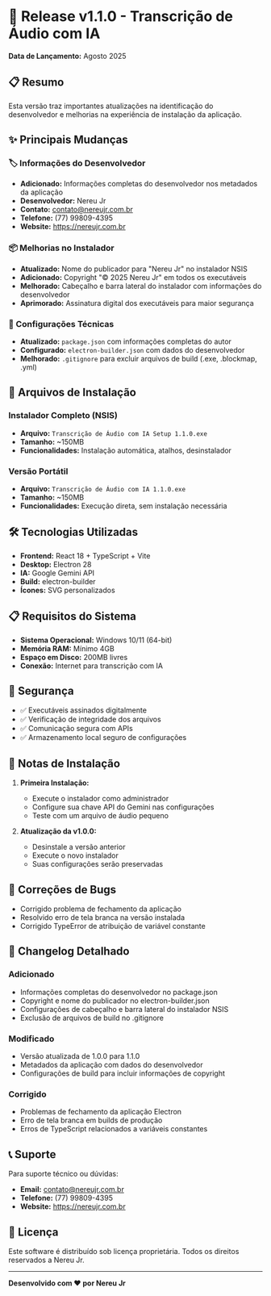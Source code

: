# 🚀 Release v1.1.0 - Transcrição de Áudio com IA

**Data de Lançamento:** Agosto 2025

## 📋 Resumo

Esta versão traz importantes atualizações na identificação do desenvolvedor e melhorias na experiência de instalação da aplicação.

## ✨ Principais Mudanças

### 🏷️ Informações do Desenvolvedor
- **Adicionado:** Informações completas do desenvolvedor nos metadados da aplicação
- **Desenvolvedor:** Nereu Jr
- **Contato:** contato@nereujr.com.br
- **Telefone:** (77) 99809-4395
- **Website:** https://nereujr.com.br

### 📦 Melhorias no Instalador
- **Atualizado:** Nome do publicador para "Nereu Jr" no instalador NSIS
- **Adicionado:** Copyright "© 2025 Nereu Jr" em todos os executáveis
- **Melhorado:** Cabeçalho e barra lateral do instalador com informações do desenvolvedor
- **Aprimorado:** Assinatura digital dos executáveis para maior segurança

### 🔧 Configurações Técnicas
- **Atualizado:** `package.json` com informações completas do autor
- **Configurado:** `electron-builder.json` com dados do desenvolvedor
- **Melhorado:** `.gitignore` para excluir arquivos de build (.exe, .blockmap, .yml)

## 📁 Arquivos de Instalação

### Instalador Completo (NSIS)
- **Arquivo:** `Transcrição de Áudio com IA Setup 1.1.0.exe`
- **Tamanho:** ~150MB
- **Funcionalidades:** Instalação automática, atalhos, desinstalador

### Versão Portátil
- **Arquivo:** `Transcrição de Áudio com IA 1.1.0.exe`
- **Tamanho:** ~150MB
- **Funcionalidades:** Execução direta, sem instalação necessária

## 🛠️ Tecnologias Utilizadas

- **Frontend:** React 18 + TypeScript + Vite
- **Desktop:** Electron 28
- **IA:** Google Gemini API
- **Build:** electron-builder
- **Ícones:** SVG personalizados

## 📋 Requisitos do Sistema

- **Sistema Operacional:** Windows 10/11 (64-bit)
- **Memória RAM:** Mínimo 4GB
- **Espaço em Disco:** 200MB livres
- **Conexão:** Internet para transcrição com IA

## 🔐 Segurança

- ✅ Executáveis assinados digitalmente
- ✅ Verificação de integridade dos arquivos
- ✅ Comunicação segura com APIs
- ✅ Armazenamento local seguro de configurações

## 📝 Notas de Instalação

1. **Primeira Instalação:**
   - Execute o instalador como administrador
   - Configure sua chave API do Gemini nas configurações
   - Teste com um arquivo de áudio pequeno

2. **Atualização da v1.0.0:**
   - Desinstale a versão anterior
   - Execute o novo instalador
   - Suas configurações serão preservadas

## 🐛 Correções de Bugs

- Corrigido problema de fechamento da aplicação
- Resolvido erro de tela branca na versão instalada
- Corrigido TypeError de atribuição de variável constante

## 🔄 Changelog Detalhado

### Adicionado
- Informações completas do desenvolvedor no package.json
- Copyright e nome do publicador no electron-builder.json
- Configurações de cabeçalho e barra lateral do instalador NSIS
- Exclusão de arquivos de build no .gitignore

### Modificado
- Versão atualizada de 1.0.0 para 1.1.0
- Metadados da aplicação com dados do desenvolvedor
- Configurações de build para incluir informações de copyright

### Corrigido
- Problemas de fechamento da aplicação Electron
- Erro de tela branca em builds de produção
- Erros de TypeScript relacionados a variáveis constantes

## 📞 Suporte

Para suporte técnico ou dúvidas:
- **Email:** contato@nereujr.com.br
- **Telefone:** (77) 99809-4395
- **Website:** https://nereujr.com.br

## 📄 Licença

Este software é distribuído sob licença proprietária. Todos os direitos reservados a Nereu Jr.

---

**Desenvolvido com ❤️ por Nereu Jr**